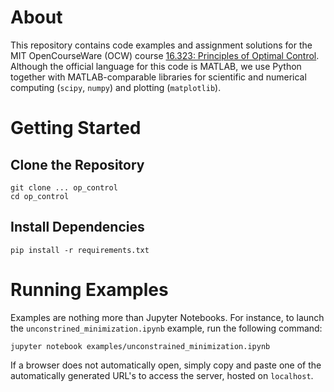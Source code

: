 # About 
This repository contains code examples and assignment  solutions for the MIT OpenCourseWare (OCW) course 
[16.323: Principles of Optimal Control](https://ocw.mit.edu/courses/16-323-principles-of-optimal-control-spring-2008/). Although the official language for this code is MATLAB, we use Python together with MATLAB-comparable libraries for scientific and numerical computing 
(`scipy`, `numpy`) and plotting (`matplotlib`). 
 
# Getting Started 

## Clone the Repository 

```
git clone ... op_control 
cd op_control 
```

## Install Dependencies 

```
pip install -r requirements.txt 
```

# Running Examples 
Examples are nothing more than Jupyter Notebooks. For instance, to launch the  `unconstrined_minimization.ipynb` example, run the following command: 

```
jupyter notebook examples/unconstrained_minimization.ipynb 
```

If a browser does not automatically open, simply copy and paste one of the automatically generated URL's to access the server, hosted on `localhost`. 